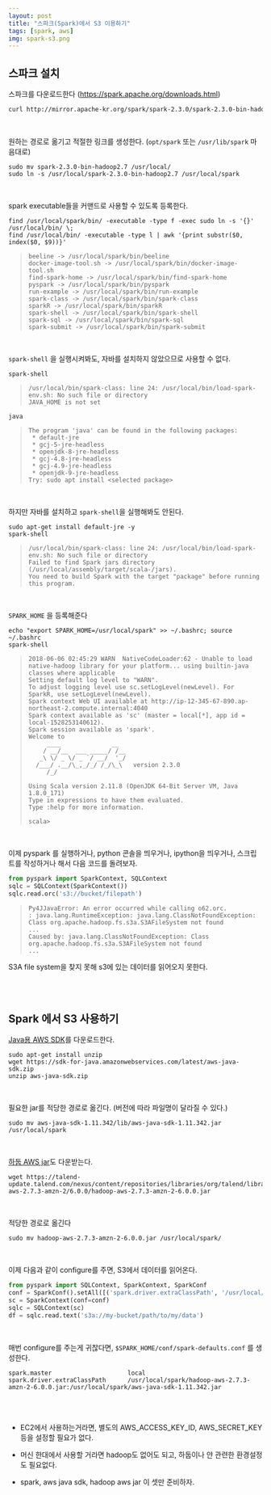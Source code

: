 ```yaml
---
layout: post
title: "스파크(Spark)에서 S3 이용하기"
tags: [spark, aws]
img: spark-s3.png
---
```


## 스파크 설치

스파크를 다운로드한다 (https://spark.apache.org/downloads.html)

```sh
curl http://mirror.apache-kr.org/spark/spark-2.3.0/spark-2.3.0-bin-hadoop2.7.tgz | tar xzf -
```

<br/>


원하는 경로로 옮기고 적절한 링크를 생성한다. (`opt/spark` 또는 `/usr/lib/spark` 마음대로)

```shell
sudo mv spark-2.3.0-bin-hadoop2.7 /usr/local/
sudo ln -s /usr/local/spark-2.3.0-bin-hadoop2.7 /usr/local/spark
```

<br/>


spark executable들을 커맨드로 사용할 수 있도록 등록한다.

```shell
find /usr/local/spark/bin/ -executable -type f -exec sudo ln -s '{}' /usr/local/bin/ \;
find /usr/local/bin/ -executable -type l | awk '{print substr($0, index($0, $9))}'
```

>```
>beeline -> /usr/local/spark/bin/beeline
>docker-image-tool.sh -> /usr/local/spark/bin/docker-image-tool.sh
>find-spark-home -> /usr/local/spark/bin/find-spark-home
>pyspark -> /usr/local/spark/bin/pyspark
>run-example -> /usr/local/spark/bin/run-example
>spark-class -> /usr/local/spark/bin/spark-class
>sparkR -> /usr/local/spark/bin/sparkR
>spark-shell -> /usr/local/spark/bin/spark-shell
>spark-sql -> /usr/local/spark/bin/spark-sql
>spark-submit -> /usr/local/spark/bin/spark-submit
>```


<br/>


`spark-shell` 을 실행시켜봐도, 자바를 설치하지 않았으므로 사용할 수 없다.

```shell
spark-shell
```

>```
>/usr/local/bin/spark-class: line 24: /usr/local/bin/load-spark-env.sh: No such file or directory
>JAVA_HOME is not set
>```

```shell
java
```

> ```
> The program 'java' can be found in the following packages:
>  * default-jre
>  * gcj-5-jre-headless
>  * openjdk-8-jre-headless
>  * gcj-4.8-jre-headless
>  * gcj-4.9-jre-headless
>  * openjdk-9-jre-headless
> Try: sudo apt install <selected package>
> ```


<br/>


하지만 자바를 설치하고 `spark-shell`을 실행해봐도 안된다.

```shell
sudo apt-get install default-jre -y
spark-shell
```

>```
>/usr/local/bin/spark-class: line 24: /usr/local/bin/load-spark-env.sh: No such file or directory
>Failed to find Spark jars directory (/usr/local/assembly/target/scala-/jars).
>You need to build Spark with the target "package" before running this program.
>```


<br/>


`SPARK_HOME` 을 등록해준다

```shell
echo "export SPARK_HOME=/usr/local/spark" >> ~/.bashrc; source ~/.bashrc
spark-shell
```

>```
>2018-06-06 02:45:29 WARN  NativeCodeLoader:62 - Unable to load native-hadoop library for your platform... using builtin-java classes where applicable
>Setting default log level to "WARN".
>To adjust logging level use sc.setLogLevel(newLevel). For SparkR, use setLogLevel(newLevel).
>Spark context Web UI available at http://ip-12-345-67-890.ap-northeast-2.compute.internal:4040
>Spark context available as 'sc' (master = local[*], app id = local-1528253140612).
>Spark session available as 'spark'.
>Welcome to
>      ____              __
>     / __/__  ___ _____/ /__
>    _\ \/ _ \/ _ `/ __/  '_/
>   /___/ .__/\_,_/_/ /_/\_\   version 2.3.0
>      /_/
>
>Using Scala version 2.11.8 (OpenJDK 64-Bit Server VM, Java 1.8.0_171)
>Type in expressions to have them evaluated.
>Type :help for more information.
>
>scala>
>```
>


<br/>


이제 pyspark 를 실행하거나, python 콘솔을 띄우거나, ipython을 띄우거나, 스크립트를 작성하거나 해서 다음 코드를 돌려보자.

```python
from pyspark import SparkContext, SQLContext
sqlc = SQLContext(SparkContext())
sqlc.read.orc('s3://bucket/filepath')
```

> ```
> Py4JJavaError: An error occurred while calling o62.orc.
> : java.lang.RuntimeException: java.lang.ClassNotFoundException: Class org.apache.hadoop.fs.s3a.S3AFileSystem not found
> ...
> Caused by: java.lang.ClassNotFoundException: Class org.apache.hadoop.fs.s3a.S3AFileSystem not found
> ...
> ```

S3A file system을 찾지 못해 s3에 있는 데이터를 읽어오지 못한다.


<br/>
<br/>


## Spark 에서 S3 사용하기

[Java용 AWS SDK](https://aws.amazon.com/ko/sdk-for-java/)를 다운로드한다.

```shell
sudo apt-get install unzip
wget https://sdk-for-java.amazonwebservices.com/latest/aws-java-sdk.zip
unzip aws-java-sdk.zip
```


<br/>


필요한 jar를 적당한 경로로 옮긴다. (버전에 따라 파일명이 달라질 수 있다.)

```shell
sudo mv aws-java-sdk-1.11.342/lib/aws-java-sdk-1.11.342.jar /usr/local/spark
```

<br/>


[하둡 AWS jar](https://talend-update.talend.com/nexus/content/repositories/libraries/org/talend/libraries/hadoop-aws-2.7.3-amzn-2/6.0.0/)도 다운받는다.

```shell
wget https://talend-update.talend.com/nexus/content/repositories/libraries/org/talend/libraries/hadoop-aws-2.7.3-amzn-2/6.0.0/hadoop-aws-2.7.3-amzn-2-6.0.0.jar
```


<br/>


적당한 경로로 옮긴다

```shell
sudo mv hadoop-aws-2.7.3-amzn-2-6.0.0.jar /usr/local/spark/
```


<br/>


이제 다음과 같이 configure를 주면, S3에서 데이터를 읽어온다.

```python
from pyspark import SQLContext, SparkContext, SparkConf
conf = SparkConf().setAll([('spark.driver.extraClassPath', '/usr/local/spark/hadoop-aws-2.7.3-amzn-2-6.0.0.jar:/usr/local/spark/aws-java-sdk-1.11.342.jar')])
sc = SparkContext(conf=conf)
sqlc = SQLContext(sc)
df = sqlc.read.text('s3a://my-bucket/path/to/my/data')
```


<br/>


매번 configure를 주는게 귀찮다면, `$SPARK_HOME/conf/spark-defaults.conf` 를 생성한다.

```
spark.master                     local
spark.driver.extraClassPath      /usr/local/spark/hadoop-aws-2.7.3-amzn-2-6.0.0.jar:/usr/local/spark/aws-java-sdk-1.11.342.jar
```


<br/>
<br/>


- EC2에서 사용하는거라면, 별도의 AWS_ACCESS_KEY_ID, AWS_SECRET_KEY 등을 설정할 필요가 없다.

- 머신 한대에서 사용할 거라면 hadoop도 없어도 되고, 하둡이나 얀 관련한 환경설정도 필요없다.
- spark, aws java sdk, hadoop aws jar 이 셋만 준비하자.
